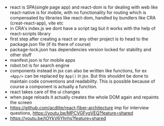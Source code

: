 - react is SPA(single page app) and react-dom is for dealing with web like react-native is for mobile, with no functionality for routing which is compensated by libraries like react-dom, handled by bundlers like CRA (creat-react-app), vite etc
- in CRA's index.js we dont have a script tag but it works with the help of react-scripts library
- first step after creating a react or any other project is to head to the package.json file (if its there of course)
- package-lock.json has dependencies version locked for stability and other stuff
- manifest.json is for mobile apps
- robot.txt is for search engine
- components instead in jsx can also be written like functions, for ex `<App/>` can be replaced by `App()` in jsx. But this shouldnt be done to maintain code conventions and readability. This is possible because of course a component is actually a function.
- react takes care of the ui changes
- when page reloads it actually creates the whole DOM again and repaints the screen
- https://github.com/acdlite/react-fiber-architecture imp for interview questions, https://youtu.be/MPCVGFvgVEQ?feature=shared
- https://youtu.be/tOYkV6Yhrhs?feature=shared
